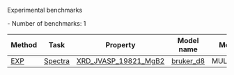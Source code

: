 Experimental benchmarks
<!--number_of_benchmarks--> - Number of benchmarks: 1


























































<!--table_content--><table style="width:100%" id="j_table"><thead><tr><th>Method</th><th>Task</th><th>Property</th><th>Model name</th><th>Metric</th><th>Score</th><th>Team</th><th>Dataset</th><th>Size</th></tr></thead><tr><td><a href= "./EXP" target="_blank">EXP</a></td><td><a href= "./Spectra" target="_blank">Spectra</a></td><td><a href= "./Spectra/XRD_JVASP_19821_MgB2" target="_blank">XRD_JVASP_19821_MgB2</a></td><td><a href="https://iopscience.iop.org/article/10.1088/1361-648X/ac1154/meta" target="_blank">bruker_d8</a></td><td>MULTIMAE</td><td>0.02</td><td>JARVIS</td><td>dft_3d</td><td>1</td></tr><!--table_content--></table>